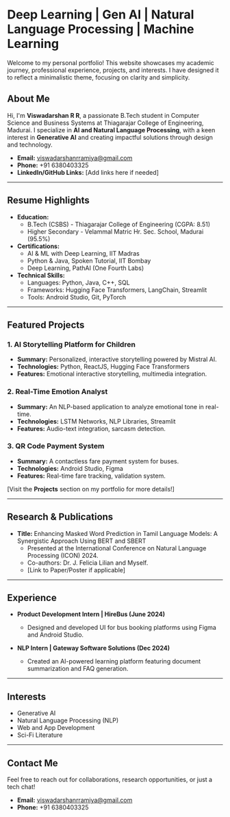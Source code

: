 # Deep Learning | Gen AI | Natural Language Processing | Machine Learning

Welcome to my personal portfolio! This website showcases my academic journey, professional experience, projects, and interests. I have designed it to reflect a minimalistic theme, focusing on clarity and simplicity.

## About Me

Hi, I'm **Viswadarshan R R**, a passionate B.Tech student in Computer Science and Business Systems at Thiagarajar College of Engineering, Madurai. I specialize in **AI and Natural Language Processing**, with a keen interest in **Generative AI** and creating impactful solutions through design and technology.

- **Email:** [viswadarshanrramiya@gmail.com](mailto:viswadarshanrramiya@gmail.com)
- **Phone:** +91 6380403325
- **LinkedIn/GitHub Links:** [Add links here if needed]

---

## Resume Highlights

- **Education:**
  - B.Tech (CSBS) - Thiagarajar College of Engineering (CGPA: 8.51)
  - Higher Secondary - Velammal Matric Hr. Sec. School, Madurai (95.5%)
- **Certifications:**
  - AI & ML with Deep Learning, IIT Madras
  - Python & Java, Spoken Tutorial, IIT Bombay
  - Deep Learning, PathAI (One Fourth Labs)
- **Technical Skills:**
  - Languages: Python, Java, C++, SQL
  - Frameworks: Hugging Face Transformers, LangChain, Streamlit
  - Tools: Android Studio, Git, PyTorch

---

## Featured Projects

### 1. **AI Storytelling Platform for Children**
- **Summary:** Personalized, interactive storytelling powered by Mistral AI.
- **Technologies:** Python, ReactJS, Hugging Face Transformers
- **Features:** Emotional interactive storytelling, multimedia integration.

### 2. **Real-Time Emotion Analyst**
- **Summary:** An NLP-based application to analyze emotional tone in real-time.
- **Technologies:** LSTM Networks, NLP Libraries, Streamlit
- **Features:** Audio-text integration, sarcasm detection.

### 3. **QR Code Payment System**
- **Summary:** A contactless fare payment system for buses.
- **Technologies:** Android Studio, Figma
- **Features:** Real-time fare tracking, validation system.

[Visit the **Projects** section on my portfolio for more details!]

---

## Research & Publications

- **Title:** Enhancing Masked Word Prediction in Tamil Language Models: A Synergistic Approach Using BERT and SBERT
  - Presented at the International Conference on Natural Language Processing (ICON) 2024.
  - Co-authors: Dr. J. Felicia Lilian and Myself.
  - [Link to Paper/Poster if applicable]

---

## Experience

- **Product Development Intern | HireBus (June 2024)**
  - Designed and developed UI for bus booking platforms using Figma and Android Studio.

- **NLP Intern | Gateway Software Solutions (Dec 2024)**
  - Created an AI-powered learning platform featuring document summarization and FAQ generation.

---

## Interests

- Generative AI
- Natural Language Processing (NLP)
- Web and App Development
- Sci-Fi Literature

---

## Contact Me

Feel free to reach out for collaborations, research opportunities, or just a tech chat!

- **Email:** [viswadarshanrramiya@gmail.com](mailto:viswadarshanrramiya@gmail.com)
- **Phone:** +91 6380403325
